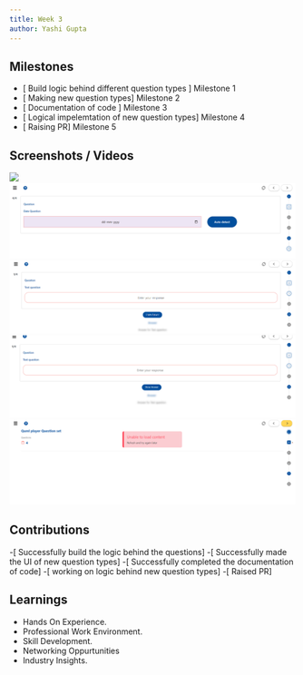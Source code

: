 ```yaml
---
title: Week 3
author: Yashi Gupta
---
```


## Milestones
- [ Build logic behind different question types ] Milestone 1
- [ Making new question types] Milestone 2
- [ Documentation of code ] Milestone 3
- [ Logical impelemtation of new question types]  Milestone 4
- [ Raising PR] Milestone 5

## Screenshots / Videos 
![](<Screenshot 2023-07-25 004504.png>)
![Alt text](<../../../../../images/Screenshot 2023-07-25 004536.png>)
![Alt text](<../../../../../images/Screenshot 2023-07-25 004808.png>)
![Alt text](<../../../../../images/Screenshot 2023-07-25 005329.png>)
![Alt text](<../../../../../images/Screenshot 2023-07-25 005533.png>)

## Contributions
-[ Successfully build the logic behind the questions]
-[ Successfully made the UI of new question types]
-[ Successfully completed the documentation of code]
-[ working on logic behind new question types]
-[ Raised PR] 

## Learnings
- Hands On Experience.
- Professional Work Environment.
- Skill Development.
- Networking Oppurtunities
- Industry Insights.
